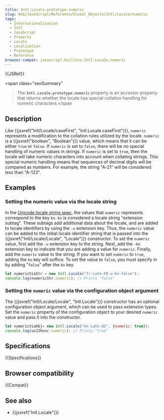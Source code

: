 ```yaml
---
title: Intl.Locale.prototype.numeric
slug: Web/JavaScript/Reference/Global_Objects/Intl/Locale/numeric
tags:
  - Internationalization
  - Intl
  - JavaScript
  - Property
  - Locale
  - Localization
  - Prototype
  - Reference
browser-compat: javascript.builtins.Intl.Locale.numeric
---
```

{{JSRef}}

<span class="seoSummary"

> The <strong><code>Intl.Locale.prototype.numeric</code></strong> property is an
> accessor property that returns whether the locale has special collation
> handling for numeric characters.</span

## Description

Like
{{jsxref("Intl/Locale/caseFirst", "Intl.Locale.caseFirst")}},
`numeric` represents a modification to the collation rules utilized by the
locale. `numeric` is a {{jsxref("boolean", "Boolean")}} value, which
means that it can be either `true` or `false`. If `numeric` is set to `false`,
there will be no special handling of numeric values in strings. If `numeric` is
set to `true`, then the locale will take numeric characters into account when
collating strings. This special numeric handling means that sequences of decimal
digits will be compared as numbers. For example, the string "A-21" will be
considered less than "A-123".

## Examples

### Setting the numeric value via the locale string

In the [Unicode locale string spec](https://www.unicode.org/reports/tr35/), the
values that `numeric` represents correspond to the key `kn`. `kn` is considered
a locale string "extension subtag". These subtags add additional data about the
locale, and are added to locale identifiers by using the `-u` extension key.
Thus, the `numeric` value can be added to the initial locale identifier string
that is passed into the {{jsxref("Intl/Locale/Locale", "Locale")}}
constructor. To set the `numeric` value, first add the `-u` extension key to the
string. Next, add the `-kn` extension key to indicate that you are adding a
value for `numeric`. Finally, add the `numeric` value to the string. If you want
to set `numeric` to `true`, adding the `kn` key will suffice. To set the value
to `false`, you must specify in by adding "`false`" after the `kn` key.

```js
let numericViaStr = new Intl.Locale("fr-Latn-FR-u-kn-false");
console.log(numericStr.numeric); // Prints "false"
```

### Setting the `numeric` value via the configuration object argument

The {{jsxref("Intl/Locale/Locale", "Intl.Locale")}} constructor
has an optional configuration object argument, which can be used to pass
extension types. Set the `numeric` property of the configuration object to your
desired `numeric` value and pass it into the constructor.

```js
let numericViaObj= new Intl.Locale("en-Latn-US", {numeric: true});
console.log(us12hour.numeric); // Prints "true"
```

## Specifications

{{Specifications}}

## Browser compatibility

{{Compat}}

## See also

- {{jsxref("Intl.Locale")}}
